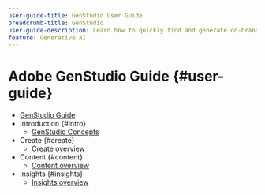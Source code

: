 ```yaml
---
user-guide-title: GenStudio User Guide 
breadcrumb-title: GenStudio
user-guide-description: Learn how to quickly find and generate on-brand assets, create variations, and optimize experiences based on real-time content performance insights.
feature: Generative AI
---
```


# Adobe GenStudio Guide {#user-guide}

+ [GenStudio Guide](home.md)
+ Introduction {#intro}
    + [GenStudio Concepts](concepts.md)
+ Create {#create}
    + [Create overview](create/overview.md)
+ Content {#content}
    + [Content overview](content/overview.md)
+ Insights {#insights}
    + [Insights overview](insights/overview.md)
